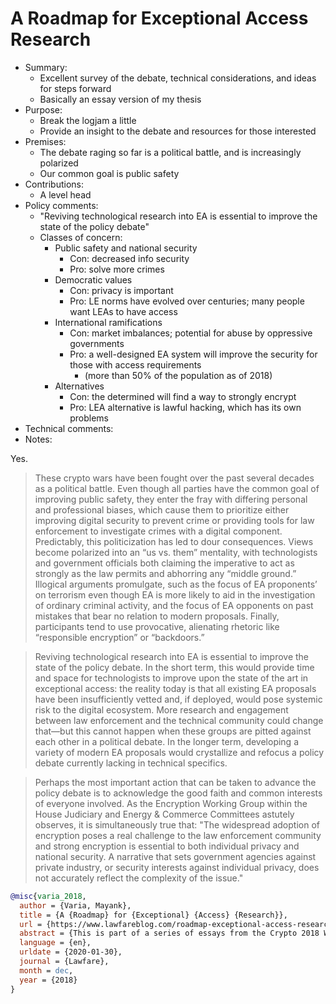 # A Roadmap for Exceptional Access Research

- Summary:
  - Excellent survey of the debate, technical considerations, and ideas for steps forward
  - Basically an essay version of my thesis
- Purpose:
  - Break the logjam a little
  - Provide an insight to the debate and resources for those interested
- Premises:
  - The debate raging so far is a political battle, and is increasingly polarized
  - Our common goal is public safety
- Contributions:
  - A level head
- Policy comments:
  - "Reviving technological research into EA is essential to improve the state of the policy debate"
  - Classes of concern:
    - Public safety and national security
      - Con: decreased info security
      - Pro: solve more crimes
    - Democratic values
      - Con: privacy is important
      - Pro: LE norms have evolved over centuries; many people want LEAs to have access
    - International ramifications
      - Con: market imbalances; potential for abuse by oppressive governments
      - Pro: a well-designed EA system will improve the security for those with access requirements
        - (more than 50% of the population as of 2018)
    - Alternatives
      - Con: the determined will find a way to strongly encrypt
      - Pro: LEA alternative is lawful hacking, which has its own problems
- Technical comments:
- Notes:

Yes.
>These crypto wars have been fought over the past several decades as a political battle. Even though
all parties have the common goal of improving public safety, they enter the fray with differing
personal and professional biases, which cause them to prioritize either improving digital security
to prevent crime or providing tools for law enforcement to investigate crimes with a digital
component. Predictably, this politicization has led to dour consequences. Views become polarized
into an “us vs. them” mentality, with technologists and government officials both claiming the
imperative to act as strongly as the law permits and abhorring any “middle ground.” Illogical
arguments promulgate, such as the focus of EA proponents’ on terrorism even though EA is more likely
to aid in the investigation of ordinary criminal activity, and the focus of EA opponents on past
mistakes that bear no relation to modern proposals. Finally, participants tend to use provocative,
alienating rhetoric like “responsible encryption” or “backdoors.”

>Reviving technological research into EA is essential to improve the state of the policy debate. In
the short term, this would provide time and space for technologists to improve upon the state of the
art in exceptional access: the reality today is that all existing EA proposals have been
insufficiently vetted and, if deployed, would pose systemic risk to the digital ecosystem. More
research and engagement between law enforcement and the technical community could change that—but
this cannot happen when these groups are pitted against each other in a political debate. In the
longer term, developing a variety of modern EA proposals would crystallize and refocus a policy
debate currently lacking in technical specifics.

>Perhaps the most important action that can be taken to advance the policy debate is to acknowledge
the good faith and common interests of everyone involved. As the Encryption Working Group within the
House Judiciary and Energy & Commerce Committees astutely observes, it is simultaneously true that:
"The widespread adoption of encryption poses a real challenge to the law enforcement community and
strong encryption is essential to both individual privacy and national security. A narrative that
sets government agencies against private industry, or security interests against individual privacy,
does not accurately reflect the complexity of the issue."

```bib
@misc{varia_2018,
  author = {Varia, Mayank},
  title = {A {Roadmap} for {Exceptional} {Access} {Research}},
  url = {https://www.lawfareblog.com/roadmap-exceptional-access-research},
  abstract = {This is part of a series of essays from the Crypto 2018 Workshop on Encryption and Surveillance.},
  language = {en},
  urldate = {2020-01-30},
  journal = {Lawfare},
  month = dec,
  year = {2018}
}
```
